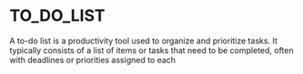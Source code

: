 # TO_DO_LIST
A to-do list is a productivity tool used to organize and prioritize tasks. It typically consists of a list of items or tasks that need to be completed, often with deadlines or priorities assigned to each
